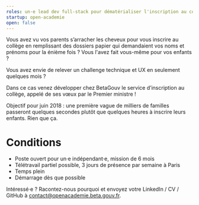 ```yaml
---
roles: un·e lead dev full-stack pour dématérialiser l'inscription au collège
startup: open-academie
open: false
---
```


Vous avez vu vos parents s’arracher les cheveux pour vous inscrire au collège en remplissant des dossiers papier qui demandaient vos noms et prénoms pour la énième fois ? Vous l'avez fait vous-même pour vos enfants ?

Vous avez envie de relever un challenge technique et UX en seulement quelques mois ?

Dans ce cas venez développer chez BetaGouv le service d’inscription au collège, appelé de ses vœux par le Premier ministre !

Objectif pour juin 2018 : une première vague de milliers de familles passeront quelques secondes plutôt que quelques heures à inscrire leurs enfants. Rien que ça.

<!--more-->

# Conditions

- Poste ouvert pour un·e indépendant·e, mission de 6 mois
- Télétravail partiel possible, 3 jours de présence par semaine à Paris
- Temps plein
- Démarrage dès que possible

Intéressé·e ? Racontez-nous pourquoi et envoyez votre LinkedIn / CV / GitHub à [contact@openacademie.beta.gouv.fr](mailto:contact@openacademie.beta.gouv.fr).
